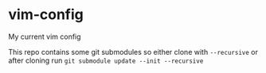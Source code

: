 # vim-config
My current vim config

This repo contains some git submodules so either clone with `--recursive` or after cloning run `git submodule update --init --recursive`

